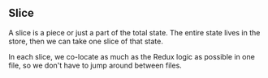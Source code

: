 ## Slice
A slice is a piece or just a part of the total state. The entire state lives in the store, then we can take one slice of that state.

In each slice, we co-locate as much as the Redux logic as possible in one file, so we don't have to jump around between files.
